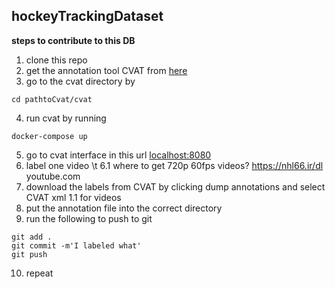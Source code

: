 ## hockeyTrackingDataset
**steps to contribute to this DB**
1. clone this repo
2. get the annotation tool CVAT from [here](https://github.com/opencv/cvat)
3. go to the cvat directory by 
```
cd pathtoCvat/cvat
```
4. run cvat by running 
```
docker-compose up
```
5. go to cvat interface in this url [localhost:8080](localhost:8080)
6. label one video
\t 6.1 where to get 720p 60fps videos?
https://nhl66.ir/dl
youtube.com
7. download the labels from CVAT by clicking dump annotations and select CVAT xml 1.1 for videos
8. put the annotation file into the correct directory
9. run the following to push to git
```
git add .
git commit -m'I labeled what'
git push
```
10. repeat
   
